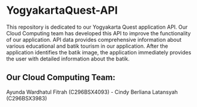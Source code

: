 # YogyakartaQuest-API
This repository is dedicated to our Yogyakarta Quest application API. Our Cloud Computing team has developed this API to improve the functionality of our application. API data provides comprehensive information about various educational and batik tourism in our application. After the application identifies the batik image, the application immediately provides the user with detailed information about the batik.
<br />

## Our Cloud Computing Team:
Ayunda Wardhatul Fitrah (C296BSX4093) - 
Cindy Berliana Latansyah (C296BSX3983)
<br />
